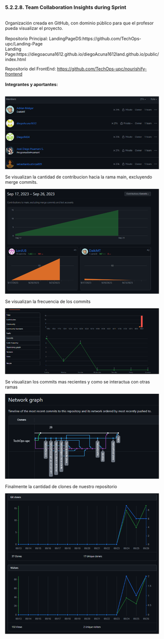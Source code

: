 <h3>5.2.2.8. Team Collaboration Insights during Sprint</a></h3><br>
Organización creada en GitHub, con dominio público para que el profesor pueda visualizar el proyecto.<br><br>
Repositorio Principal: LandingPageDS:https://github.com/TechOps-upc/Landing-Page<br>
Landing Page:https://diegoacuna1612.github.io/diegoAcuna1612land.github.io/public/index.html

Repositorio del FrontEnd: https://github.com/TechOps-upc/nourishify-frontend
<br><br>
<strong>Integrantes y aportantes:</strong>
<br><br>
        <p align ="center">
            <img src="../../images/landing-page-services-app-implementations-img/development-evidence-for-sprint.png">
         </p>
         Se visualizan la cantidad de contribucion hacia la rama main, excluyendo merge commits.
        <p align ="center">
            <img src="../../images/sprint2-team/contribuitors.png">
         </p>
         Se visualizan la frecuencia de los commits
        <p align ="center">
            <img src="../../images/sprint2-team/commits.png">
         </p>
         Se visualizan los commits mas recientes y como se interactua con otras ramas
            <p align ="center">
            <img src="../../images/sprint2-team/network.png">
         </p>
         Finalmente la cantidad de clones de nuestro repositorio
            <p align ="center">
            <img src="../../images/sprint2-team/traffic.png">
         </p>
         
<br><br>